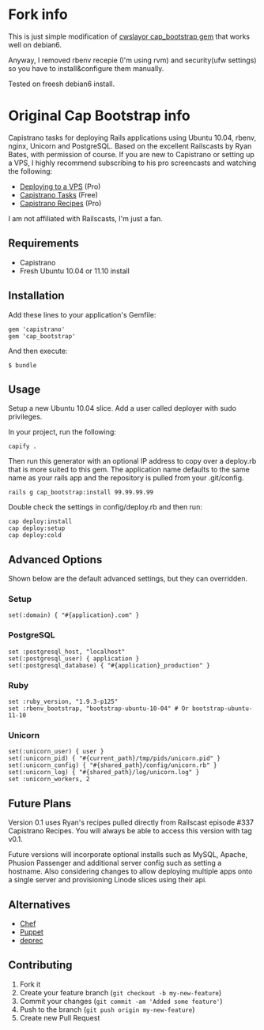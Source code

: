 # Fork info
This is just simple modification of [cwslayor cap_bootstrap gem](https://github.com/cwsaylor/cap_bootstrap) that works well on debian6.

Anyway, I removed rbenv recepie (I'm using rvm) and security(ufw settings) so you have to install&configure them manually.

Tested on freesh debian6 install.

# Original Cap Bootstrap info

Capistrano tasks for deploying Rails applications using Ubuntu 10.04, rbenv, nginx, Unicorn and PostgreSQL. Based on the excellent Railscasts by Ryan Bates, with permission of course. If you are new to Capistrano or setting up a VPS, I highly recommend subscribing to his pro screencasts and watching the following:

* [Deploying to a VPS](http://railscasts.com/episodes/335-deploying-to-a-vps) (Pro)
* [Capistrano Tasks](http://railscasts.com/episodes/133-capistrano-tasks-revised) (Free)
* [Capistrano Recipes](http://railscasts.com/episodes/337-capistrano-recipes) (Pro)

I am not affiliated with Railscasts, I'm just a fan.

## Requirements

* Capistrano
* Fresh Ubuntu 10.04 or 11.10 install

## Installation

Add these lines to your application's Gemfile:

    gem 'capistrano'
    gem 'cap_bootstrap'

And then execute:

    $ bundle

## Usage

Setup a new Ubuntu 10.04 slice. Add a user called deployer with sudo privileges.

In your project, run the following:

    capify .

Then run this generator with an optional IP address to copy over a deploy.rb that is more suited to this gem.
The application name defaults to the same name as your rails app and the repository is pulled from your .git/config.

    rails g cap_bootstrap:install 99.99.99.99

Double check the settings in config/deploy.rb and then run:

    cap deploy:install
    cap deploy:setup
    cap deploy:cold

## Advanced Options

Shown below are the default advanced settings, but they can overridden.

### Setup

    set(:domain) { "#{application}.com" }

### PostgreSQL

    set :postgresql_host, "localhost"
    set(:postgresql_user) { application }
    set(:postgresql_database) { "#{application}_production" }

### Ruby

    set :ruby_version, "1.9.3-p125"
    set :rbenv_bootstrap, "bootstrap-ubuntu-10-04" # Or bootstrap-ubuntu-11-10

### Unicorn

    set(:unicorn_user) { user }
    set(:unicorn_pid) { "#{current_path}/tmp/pids/unicorn.pid" }
    set(:unicorn_config) { "#{shared_path}/config/unicorn.rb" }
    set(:unicorn_log) { "#{shared_path}/log/unicorn.log" }
    set :unicorn_workers, 2

## Future Plans

Version 0.1 uses Ryan's recipes pulled directly from Railscast episode #337 Capistrano Recipes. You will always be able to access this version
with tag v0.1.

Future versions will incorporate optional installs such as MySQL, Apache, Phusion Passenger and additional server config such as setting a hostname.
Also considering changes to allow deploying multiple apps onto a single server and provisioning Linode slices using their api.

## Alternatives

* [Chef](http://www.opscode.com/chef/)
* [Puppet](http://puppetlabs.com/)
* [deprec](http://deprec.org/)

## Contributing

1. Fork it
2. Create your feature branch (`git checkout -b my-new-feature`)
3. Commit your changes (`git commit -am 'Added some feature'`)
4. Push to the branch (`git push origin my-new-feature`)
5. Create new Pull Request

